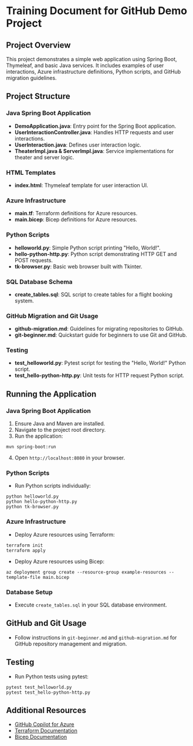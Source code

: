 # Training Document for GitHub Demo Project

## Project Overview
This project demonstrates a simple web application using Spring Boot, Thymeleaf, and basic Java services. It includes examples of user interactions, Azure infrastructure definitions, Python scripts, and GitHub migration guidelines.

## Project Structure

### Java Spring Boot Application
- **DemoApplication.java**: Entry point for the Spring Boot application.
- **UserInteractionController.java**: Handles HTTP requests and user interactions.
- **UserInteraction.java**: Defines user interaction logic.
- **TheaterImpl.java & ServerImpl.java**: Service implementations for theater and server logic.

### HTML Templates
- **index.html**: Thymeleaf template for user interaction UI.

### Azure Infrastructure
- **main.tf**: Terraform definitions for Azure resources.
- **main.bicep**: Bicep definitions for Azure resources.

### Python Scripts
- **helloworld.py**: Simple Python script printing "Hello, World!".
- **hello-python-http.py**: Python script demonstrating HTTP GET and POST requests.
- **tk-browser.py**: Basic web browser built with Tkinter.

### SQL Database Schema
- **create_tables.sql**: SQL script to create tables for a flight booking system.

### GitHub Migration and Git Usage
- **github-migration.md**: Guidelines for migrating repositories to GitHub.
- **git-beginner.md**: Quickstart guide for beginners to use Git and GitHub.

### Testing
- **test_helloworld.py**: Pytest script for testing the "Hello, World!" Python script.
- **test_hello-python-http.py**: Unit tests for HTTP request Python script.

## Running the Application

### Java Spring Boot Application
1. Ensure Java and Maven are installed.
2. Navigate to the project root directory.
3. Run the application:
```shell
mvn spring-boot:run
```
4. Open `http://localhost:8080` in your browser.

### Python Scripts
- Run Python scripts individually:
```shell
python helloworld.py
python hello-python-http.py
python tk-browser.py
```

### Azure Infrastructure
- Deploy Azure resources using Terraform:
```shell
terraform init
terraform apply
```
- Deploy Azure resources using Bicep:
```shell
az deployment group create --resource-group example-resources --template-file main.bicep
```

### Database Setup
- Execute `create_tables.sql` in your SQL database environment.

## GitHub and Git Usage
- Follow instructions in `git-beginner.md` and `github-migration.md` for GitHub repository management and migration.

## Testing
- Run Python tests using pytest:
```shell
pytest test_helloworld.py
pytest test_hello-python-http.py
```

## Additional Resources
- [GitHub Copilot for Azure](https://learn.microsoft.com/en-us/azure/developer/github-copilot-azure/get-started)
- [Terraform Documentation](https://www.terraform.io/docs/)
- [Bicep Documentation](https://docs.microsoft.com/en-us/azure/azure-resource-manager/bicep/)
